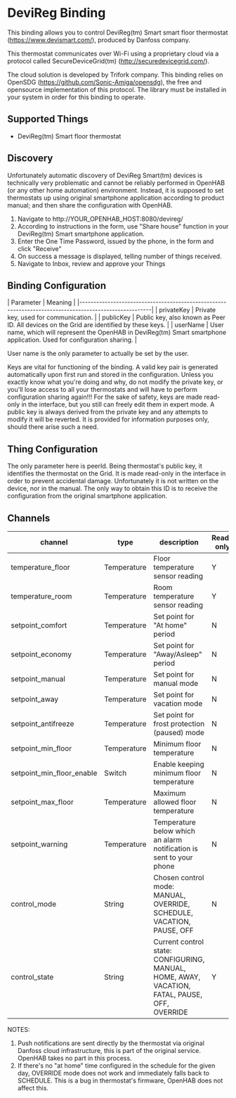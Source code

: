 # DeviReg Binding

This binding allows you to control DeviReg(tm) Smart smart floor thermostat (https://www.devismart.com/), produced by Danfoss company.

This thermostat communicates over Wi-Fi using a proprietary cloud via a protocol called SecureDeviceGrid(tm)
(http://securedevicegrid.com/).

The cloud solution is developed by Trifork company. This binding relies on OpenSDG (https://github.com/Sonic-Amiga/opensdg), the
free and opensource implementation of this protocol. The library must be installed in your system in order for this binding to
operate.

## Supported Things

- DeviReg(tm) Smart floor thermostat

## Discovery

Unfortunately automatic discovery of DeviReg Smart(tm) devices is technically very problematic and cannot be reliably performed in
OpenHAB (or any other home automation) environment. Instead, it is supposed to set thermostats up using original smartphone
application according to product manual; and then share the configuration with OpenHAB.   

1. Navigate to http://YOUR_OPENHAB_HOST:8080/devireg/
2. According to instructions in the form, use "Share house" function in your DeviReg(tm) Smart smartphone application.
3. Enter the One Time Password, issued by the phone, in the form and click "Receive"
4. On success a message is displayed, telling number of things received.
5. Navigate to Inbox, review and approve your Things

## Binding Configuration

| Parameter  | Meaning                                                                                  |
|-------------------------------------------------------------------------------------------------------|
| privateKey | Private key, used for communication.                                                     |
| publicKey  | Public key, also known as Peer ID. All devices on the Grid are identified by these keys. |
| userName   | User name, which will represent the OpenHAB in DeviReg(tm) Smart smartphone application.
               Used for configuration sharing.                                                          |

User name is the only parameter to actually be set by the user.

Keys are vital for functioning of the binding. A valid key pair is generated automatically upon first run and stored in the
configuration. Unless you exactly know what you're doing and why, do not modify the private key, or you'll lose access to all
your thermostats and will have to perform configuration sharing again!!! For the sake of safety, keys are made read-only in the
interface, but you still can freely edit them in expert mode. A public key is always derived from the private key and any attempts
to modify it will be reverted. It is provided for information purposes only, should there arise such a need.

## Thing Configuration

The only parameter here is peerId. Being thermostat's public key, it identifies the thermostat on the Grid. It is made read-only in
the interface in order to prevent accidental damage. Unfortunately it is not written on the device, nor in the manual. The only way
to obtain this ID is to receive the configuration from the original smartphone application.

## Channels

| channel                   | type        | description                                    | Read-only |
|---------------------------|-------------|------------------------------------------------|-----------|
| temperature_floor         | Temperature | Floor temperature sensor reading                      | Y |
| temperature_room          | Temperature | Room temperature sensor reading                       | Y |
| setpoint_comfort          | Temperature | Set point for "At home" period                        | N |
| setpoint_economy          | Temperature | Set point for "Away/Asleep" period                    | N |
| setpoint_manual           | Temperature | Set point for manual mode                             | N |
| setpoint_away             | Temperature | Set point for vacation mode                           | N |
| setpoint_antifreeze       | Temperature | Set point for frost protection (paused) mode          | N |
| setpoint_min_floor        | Temperature | Minimum floor temperature                             | N |
| setpoint_min_floor_enable | Switch      | Enable keeping minimum floor temperature              | N |
| setpoint_max_floor        | Temperature | Maximum allowed floor temperature                     | N |
| setpoint_warning          | Temperature | Temperature below which an alarm notification is sent to your phone  | N |
| control_mode              | String      | Chosen control mode: MANUAL, OVERRIDE, SCHEDULE, VACATION, PAUSE, OFF| N |
| control_state             | String      | Current control state: CONFIGURING, MANUAL, HOME, AWAY, VACATION, FATAL, PAUSE, OFF, OVERRIDE | Y |

NOTES:

1. Push notifications are sent directly by the thermostat via original Danfoss cloud infrastructure,
this is part of the original service. OpenHAB takes no part in this process.
2. If there's no "at home" time configured in the schedule for the given day, OVERRIDE mode does not work and immediately falls
back to SCHEDULE. This is a bug in thermostat's firmware, OpenHAB does not affect this.
